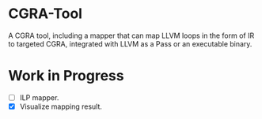 # CGRA-Tool

A CGRA tool, including a mapper that can map LLVM loops in the form of IR to targeted CGRA, integrated with LLVM as a Pass or an executable binary.

# Work in Progress

 - [ ] ILP mapper.
 - [x] Visualize mapping result.
